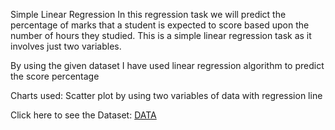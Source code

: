 Simple Linear Regression
In this regression task we will predict the percentage of marks that a student is expected to score based upon the number of hours they studied. 
This is a simple linear regression task as it involves just two variables.

By using the given dataset I have used linear regression algorithm to predict the score percentage

Charts used: Scatter plot by using two variables of data with regression line

Click here to see the Dataset: [DATA](https://raw.githubusercontent.com/sumeet-sonkusare/The-Sparks-Foundation-GRIP-Task-1/main/student_scores.csv)
